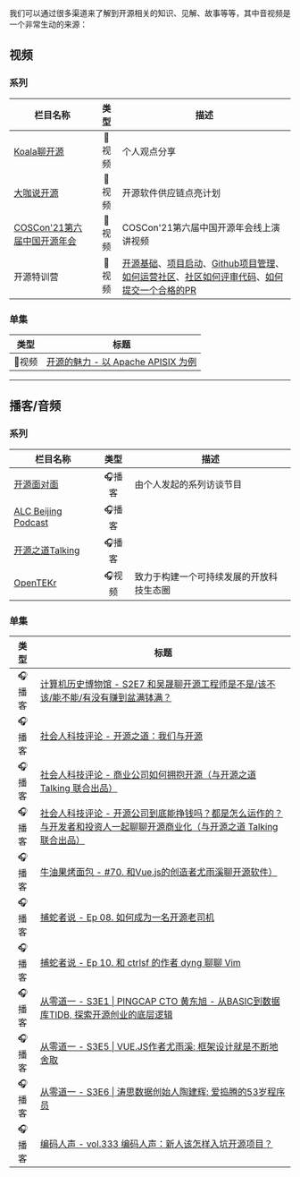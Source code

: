 我们可以通过很多渠道来了解到开源相关的知识、见解、故事等等，其中音视频是一个非常生动的来源：

## 视频

### 系列

| 栏目名称 | 类型 | 描述 |
|---|:---:|---|
| [Koala聊开源](https://space.bilibili.com/489667127/) | 📼视频 | 个人观点分享 |
| [大咖说开源](https://space.bilibili.com/578074510/channel/seriesdetail?sid=694280) | 📼视频 | 开源软件供应链点亮计划 |
| [COSCon'21第六届中国开源年会](https://space.bilibili.com/525037536/channel/collectiondetail?sid=63363) | 📼视频 | COSCon'21第六届中国开源年会线上演讲视频 |
| 开源特训营 | 📼视频 | [开源基础](https://www.bilibili.com/video/BV1Pt4y1S7xj)、[项目启动](https://www.bilibili.com/video/BV1BK4y1Y7Xx)、[Github项目管理](https://www.bilibili.com/video/BV1Sp4y1Y7kR)、[如何运营社区](https://www.bilibili.com/video/BV14p4y1e7PX)、[社区如何评审代码](https://www.bilibili.com/video/BV1Gi4y1E7pQ)、[如何提交一个合格的PR](https://www.bilibili.com/video/BV1RV411m7Pn) |

### 单集

|类型|标题|
|:---:|---|
| 📼视频 | [开源的魅力 - 以 Apache APISIX 为例](https://www.youtube.com/watch?v=A_geiZHnvv8) |

---

## 播客/音频

### 系列

| 栏目名称 | 类型 | 描述 |
|---|:---:|---|
| [开源面对面](https://github.com/opensource-f2f/episode/) | 🎧播客 | 由个人发起的系列访谈节目 |
| [ALC Beijing Podcast](https://www.ximalaya.com/keji/37853515/) | 🎧播客 | |
| [开源之道Talking](https://www.ximalaya.com/album/32915040) | 🎧播客 | |
| [OpenTEKr](https://space.bilibili.com/1177021647) | 🎧视频 | 致力于构建一个可持续发展的开放科技生态圈 |

### 单集

|类型|标题|
|:---:|---|
| 🎧播客 | [计算机历史博物馆 - S2E7 和吴晟聊开源工程师是不是/该不该/能不能/有没有赚到盆满钵满？](https://www.xiaoyuzhoufm.com/episode/61eabab94675a08411f514b9) |
| 🎧播客 | [社会人科技评论 - 开源之道：我们与开源](https://techreview.social/14) |
| 🎧播客 | [社会人科技评论 - 商业公司如何拥抱开源（与开源之道 Talking 联合出品）](https://techreview.social/20) |
| 🎧播客 | [社会人科技评论 - 开源公司到底能挣钱吗？都是怎么运作的？与开发者和投资人一起聊聊开源商业化（与开源之道 Talking 联合出品）](https://techreview.social/21) |
| 🎧播客 | [牛油果烤面包 - #70. 和Vue.js的创造者尤雨溪聊开源软件）](https://avocadotoast.live/episodes/70/) |
| 🎧播客 | [捕蛇者说 - Ep 08. 如何成为一名开源老司机](https://pythonhunter.org/episodes/8) |
| 🎧播客 | [捕蛇者说 - Ep 10. 和 ctrlsf 的作者 dyng 聊聊 Vim](https://pythonhunter.org/episodes/10) |
| 🎧播客 | [从零道一 - S3E1 \| PINGCAP CTO 黄东旭 - 从BASIC到数据库TIDB, 探索开源创业的底层逻辑](https://0011.one/2021/03/06/S3E1/) |
| 🎧播客 | [从零道一 - S3E5 \| VUE.JS作者尤雨溪: 框架设计就是不断地舍取](https://0011.one/2021/07/23/S3E5/) |
| 🎧播客 | [从零道一 - S3E6 \| 涛思数据创始人陶建辉: 爱捣腾的53岁程序员](https://0011.one/2021/08/07/S3E6/) |
| 🎧播客 | [编码人声 - vol.333 编码人声：新人该怎样入坑开源项目？](https://dao.fm/2021/12/09/vol-333-%e7%bc%96%e7%a0%81%e4%ba%ba%e5%a3%b0%ef%bc%9a%e6%96%b0%e4%ba%ba%e8%af%a5%e6%80%8e%e6%a0%b7%e5%85%a5%e5%9d%91%e5%bc%80%e6%ba%90%e9%a1%b9%e7%9b%ae%ef%bc%9f/) |
